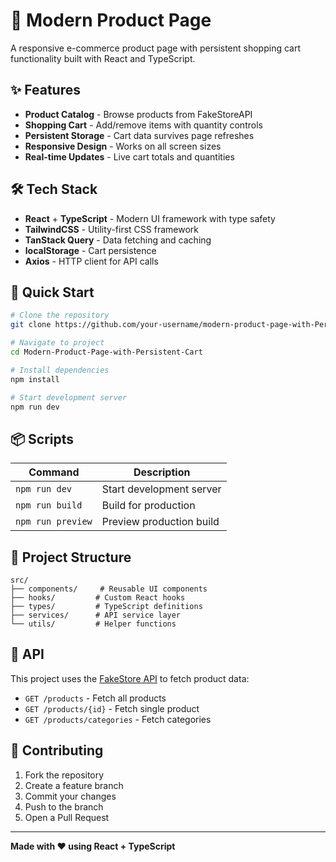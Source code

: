 # 🛒 Modern Product Page

A responsive e-commerce product page with persistent shopping cart functionality built with React and TypeScript.

## ✨ Features

- **Product Catalog** - Browse products from FakeStoreAPI
- **Shopping Cart** - Add/remove items with quantity controls
- **Persistent Storage** - Cart data survives page refreshes
- **Responsive Design** - Works on all screen sizes
- **Real-time Updates** - Live cart totals and quantities

## 🛠️ Tech Stack

- **React** + **TypeScript** - Modern UI framework with type safety
- **TailwindCSS** - Utility-first CSS framework
- **TanStack Query** - Data fetching and caching
- **localStorage** - Cart persistence
- **Axios** - HTTP client for API calls

## 🚀 Quick Start

```bash
# Clone the repository
git clone https://github.com/your-username/modern-product-page-with-Persistent-Cart

# Navigate to project
cd Modern-Product-Page-with-Persistent-Cart

# Install dependencies
npm install

# Start development server
npm run dev
```

## 📦 Scripts

| Command | Description |
|---------|-------------|
| `npm run dev` | Start development server |
| `npm run build` | Build for production |
| `npm run preview` | Preview production build |

## 🔧 Project Structure

```
src/
├── components/     # Reusable UI components
├── hooks/         # Custom React hooks
├── types/         # TypeScript definitions
├── services/      # API service layer
└── utils/         # Helper functions
```

## 📡 API

This project uses the [FakeStore API](https://fakestoreapi.com/) to fetch product data:

- `GET /products` - Fetch all products
- `GET /products/{id}` - Fetch single product
- `GET /products/categories` - Fetch categories

## 🤝 Contributing

1. Fork the repository
2. Create a feature branch
3. Commit your changes
4. Push to the branch
5. Open a Pull Request



---

**Made with ❤️ using React + TypeScript**
